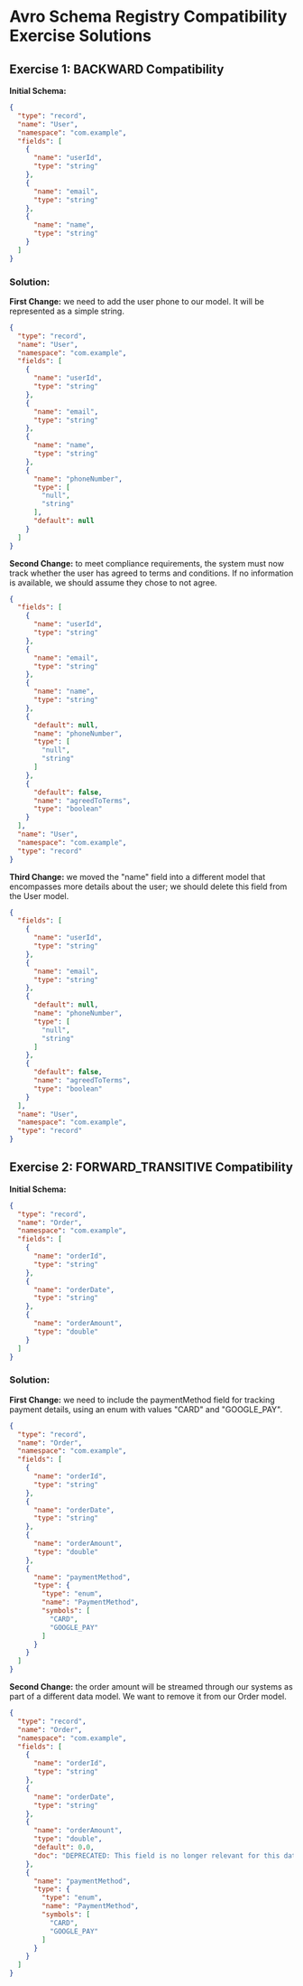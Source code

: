 # Avro Schema Registry Compatibility Exercise Solutions

## Exercise 1: BACKWARD Compatibility

**Initial Schema:**

```json
{
  "type": "record",
  "name": "User",
  "namespace": "com.example",
  "fields": [
    {
      "name": "userId",
      "type": "string"
    },
    {
      "name": "email",
      "type": "string"
    },
    {
      "name": "name",
      "type": "string"
    }
  ]
}
```

### Solution:

**First Change:** we need to add the user phone to our model. It will be represented as a simple string.

```json
{
  "type": "record",
  "name": "User",
  "namespace": "com.example",
  "fields": [
    {
      "name": "userId",
      "type": "string"
    },
    {
      "name": "email",
      "type": "string"
    },
    {
      "name": "name",
      "type": "string"
    },
    {
      "name": "phoneNumber",
      "type": [
        "null",
        "string"
      ],
      "default": null
    }
  ]
}
```

**Second Change:** to meet compliance requirements, the system must now track whether the user has agreed to terms and conditions. If no information is available, we should assume they chose to not agree.

```json
{
  "fields": [
    {
      "name": "userId",
      "type": "string"
    },
    {
      "name": "email",
      "type": "string"
    },
    {
      "name": "name",
      "type": "string"
    },
    {
      "default": null,
      "name": "phoneNumber",
      "type": [
        "null",
        "string"
      ]
    },
    {
      "default": false,
      "name": "agreedToTerms",
      "type": "boolean"
    }
  ],
  "name": "User",
  "namespace": "com.example",
  "type": "record"
}
```

**Third Change:** we moved the "name" field into a different model that encompasses more details about the user; we should delete this field from the User model.

```json
{
  "fields": [
    {
      "name": "userId",
      "type": "string"
    },
    {
      "name": "email",
      "type": "string"
    },
    {
      "default": null,
      "name": "phoneNumber",
      "type": [
        "null",
        "string"
      ]
    },
    {
      "default": false,
      "name": "agreedToTerms",
      "type": "boolean"
    }
  ],
  "name": "User",
  "namespace": "com.example",
  "type": "record"
}
```

## Exercise 2: FORWARD_TRANSITIVE Compatibility

**Initial Schema:**

```json
{
  "type": "record",
  "name": "Order",
  "namespace": "com.example",
  "fields": [
    {
      "name": "orderId",
      "type": "string"
    },
    {
      "name": "orderDate",
      "type": "string"
    },
    {
      "name": "orderAmount",
      "type": "double"
    }
  ]
}
```

### Solution:

**First Change:** we need to include the paymentMethod field for tracking payment details, using an enum with values "CARD" and "GOOGLE_PAY".

```json
{
  "type": "record",
  "name": "Order",
  "namespace": "com.example",
  "fields": [
    {
      "name": "orderId",
      "type": "string"
    },
    {
      "name": "orderDate",
      "type": "string"
    },
    {
      "name": "orderAmount",
      "type": "double"
    },
    {
      "name": "paymentMethod",
      "type": {
        "type": "enum",
        "name": "PaymentMethod",
        "symbols": [
          "CARD",
          "GOOGLE_PAY"
        ]
      }
    }
  ]
}
```

**Second Change:** the order amount will be streamed through our systems as part of a different data model. We want to
remove it from our Order model.

```json
{
  "type": "record",
  "name": "Order",
  "namespace": "com.example",
  "fields": [
    {
      "name": "orderId",
      "type": "string"
    },
    {
      "name": "orderDate",
      "type": "string"
    },
    {
      "name": "orderAmount",
      "type": "double",
      "default": 0.0,
      "doc": "DEPRECATED: This field is no longer relevant for this data model."
    },
    {
      "name": "paymentMethod",
      "type": {
        "type": "enum",
        "name": "PaymentMethod",
        "symbols": [
          "CARD",
          "GOOGLE_PAY"
        ]
      }
    }
  ]
}
```